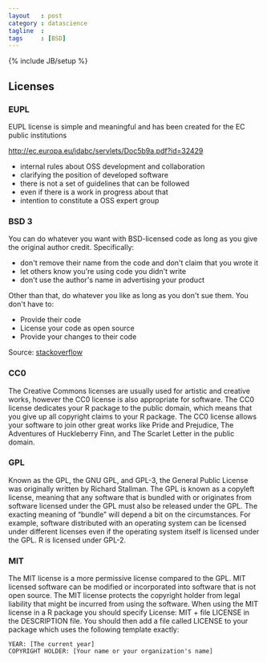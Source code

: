```yaml
---
layout   : post
category : datascience
tagline  : 
tags     : [BSD]
---
```

{% include JB/setup %}

## Licenses

### EUPL

EUPL license is simple and meaningful and has been created for the EC public institutions

http://ec.europa.eu/idabc/servlets/Doc5b9a.pdf?id=32429

- internal rules about OSS development and collaboration
- clarifying the position of developed software
- there is not a set of guidelines that can be followed
- even if there is a work in progress about that
- intention to constitute a OSS expert group

### BSD 3

You can do whatever you want with BSD-licensed code as long as you give the original author credit. Specifically:

  - don't remove their name from the code and don't claim that you wrote it
  - let others know you're using code you didn't write
  - don't use the author's name in advertising your product

Other than that, do whatever you like as long as you don't sue them. You don't have to:

  - Provide their code
  - License your code as open source
  - Provide your changes to their code

Source: [stackoverflow](http://stackoverflow.com/questions/15520625/bsd-3-point-licence)

### CC0

The Creative Commons licenses are usually used for artistic and creative works, however the CC0 license is also appropriate for software. The CC0 license dedicates your R package to the public domain, which means that you give up all copyright claims to your R package. The CC0 license allows your software to join other great works like Pride and Prejudice, The Adventures of Huckleberry Finn, and The Scarlet Letter in the public domain.

### GPL

Known as the GPL, the GNU GPL, and GPL-3, the General Public License was originally written by Richard Stallman. The GPL is known as a copyleft license, meaning that any software that is bundled with or originates from software licensed under the GPL must also be released under the GPL. The exacting meaning of “bundle” will depend a bit on the circumstances. For example, software distributed with an operating system can be licensed under different licenses even if the operating system itself is licensed under the GPL. R is licensed under GPL-2.

### MIT

The MIT license is a more permissive license compared to the GPL. MIT licensed software can be modified or incorporated into software that is not open source. The MIT license protects the copyright holder from legal liability that might be incurred from using the software. When using the MIT license in a R package you should specify License: MIT + file LICENSE in the DESCRIPTION file. You should then add a file called LICENSE to your package which uses the following template exactly:

```
YEAR: [The current year]
COPYRIGHT HOLDER: [Your name or your organization's name]
```
